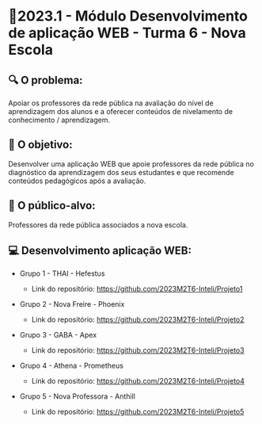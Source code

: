 # 🙋‍2023.1 - Módulo Desenvolvimento de aplicação WEB - Turma 6 - Nova Escola

## 🔍 O problema:

Apoiar os professores da rede pública na avaliação do nível de aprendizagem dos alunos e a oferecer conteúdos de nivelamento de conhecimento / aprendizagem.

## 🎯 O objetivo:

Desenvolver uma aplicação WEB que apoie professores da rede pública no diagnóstico da aprendizagem dos seus estudantes e que recomende conteúdos pedagógicos após a avaliação.

## 🧩 O público-alvo:

Professores da rede pública associados a nova escola.

## 💻 Desenvolvimento aplicação WEB:

- Grupo 1 - THAI - Hefestus
  - Link do repositório: https://github.com/2023M2T6-Inteli/Projeto1

- Grupo 2 - Nova Freire - Phoenix
  - Link do repositório: https://github.com/2023M2T6-Inteli/Projeto2

- Grupo 3 - GABA - Apex
  - Link do repositório: https://github.com/2023M2T6-Inteli/Projeto3

- Grupo 4 - Athena - Prometheus
  - Link do repositório: https://github.com/2023M2T6-Inteli/Projeto4

- Grupo 5 - Nova Professora - Anthill
  - Link do repositório: https://github.com/2023M2T6-Inteli/Projeto5

